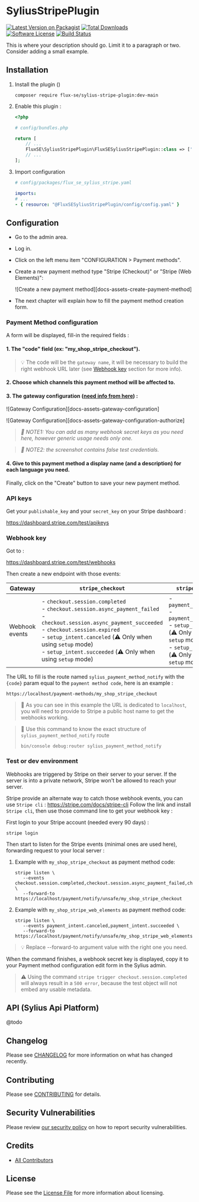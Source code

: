 # SyliusStripePlugin

[![Latest Version on Packagist][ico-version]][link-packagist]
[![Total Downloads][ico-total-downloads]][link-total-downloads]  
[![Software License][ico-license]](LICENSE)
[![Build Status][ico-github-actions]][link-github-actions]


This is where your description should go. Limit it to a paragraph or two. Consider adding a small example.

## Installation

1. Install the plugin ()
    ```shell
    composer require flux-se/sylius-stripe-plugin:dev-main
    ```
2. Enable this plugin :
    ```php
    <?php
    
    # config/bundles.php
    
    return [
        // ...
        FluxSE\SyliusStripePlugin\FluxSESyliusStripePlugin::class => ['all' => true],
        // ...
    ];
    ```
3. Import configuration
    ```yaml
    # config/packages/flux_se_sylius_stripe.yaml

    imports:
    # ...
    - { resource: "@FluxSESyliusStripePlugin/config/config.yaml" }
    ```
## Configuration

 - Go to the admin area.
 - Log in.
 - Click on the left menu item "CONFIGURATION > Payment methods".
 - Create a new payment method type "Stripe (Checkout)" or "Stripe (Web Elements)":
   
   ![Create a new payment method][docs-assets-create-payment-method]
 - The next chapter will explain how to fill the payment method creation form.
 
### Payment Method configuration

A form will be displayed, fill-in the required fields :

#### 1. The "code" field (ex: "my_shop_stripe_checkout").

> 💡 The code will be the `gateway name`, it will be necessary to build the right webhook URL later
> (see [Webhook key](#webhook-key) section for more info).

#### 2. Choose which channels this payment method will be affected to.

#### 3. The gateway configuration ([need info from here](#api-keys)) :

![Gateway Configuration][docs-assets-gateway-configuration]

![Gateway Configuration][docs-assets-gateway-configuration-authorize]

> _📖 NOTE1: You can add as many webhook secret keys as you need here, however generic usage needs only one._

> _📖 NOTE2: the screenshot contains false test credentials._

#### 4. Give to this payment method a display name (and a description) for each language you need.

Finally, click on the "Create" button to save your new payment method.

### API keys

Get your `publishable_key` and your `secret_key` on your Stripe dashboard :

https://dashboard.stripe.com/test/apikeys

### Webhook key

Got to :

https://dashboard.stripe.com/test/webhooks

Then create a new endpoint with those events:

| Gateway | `stripe_checkout` | `stripe_web_elements` |
|-|-|-|
| Webhook events |  - `checkout.session.completed`<br> - `checkout.session.async_payment_failed`<br> - `checkout.session.async_payment_succeeded`<br> - `checkout.session.expired`<br> - `setup_intent.canceled` (⚠️ Only when using `setup` mode)<br> - `setup_intent.succeeded`  (⚠️ Only when using `setup` mode) |  - `payment_intent.canceled`<br> - `payment_intent.succeeded`<br> - `setup_intent.canceled` (⚠️ Only when using `setup` mode)<br> - `setup_intent.succeeded`  (⚠️ Only when using `setup` mode) |


The URL to fill is the route named `sylius_payment_method_notify` with the `{code}`
param equal to the `payment method code`, here is an example :

```
https://localhost/payment-methods/my_shop_stripe_checkout
```

> 📖 As you can see in this example the URL is dedicated to `localhost`, you will need to provide to
> Stripe a public host name to get the webhooks working.

> 📖 Use this command to know the exact structure of `sylius_payment_method_notify` route
>
> ```shell
> bin/console debug:router sylius_payment_method_notify
> ```

### Test or dev environment

Webhooks are triggered by Stripe on their server to your server.
If the server is into a private network, Stripe won't be allowed to reach your server.

Stripe provide an alternate way to catch those webhook events, you can use
`Stripe cli` : https://stripe.com/docs/stripe-cli
Follow the link and install `Stripe cli`, then use those command line to get
your webhook key :

First login to your Stripe account (needed every 90 days) :

```shell
stripe login
```

Then start to listen for the Stripe events (minimal ones are used here), forwarding request to your local server :

 1. Example with `my_shop_stripe_checkout` as payment method code:
    ```shell
    stripe listen \
       --events checkout.session.completed,checkout.session.async_payment_failed,checkout.session.async_payment_succeeded,checkout.session.expired \
       --forward-to https://localhost/payment/notify/unsafe/my_shop_stripe_checkout
    ```
 2. Example with `my_shop_stripe_web_elements` as payment method code:
    ```shell
    stripe listen \
       --events payment_intent.canceled,payment_intent.succeeded \
       --forward-to https://localhost/payment/notify/unsafe/my_shop_stripe_web_elements
    ```

> 💡 Replace --forward-to argument value with the right one you need.

When the command finishes, a webhook secret key is displayed, copy it to your
Payment method configuration edit form in the Sylius admin.

> ⚠️ Using the command `stripe trigger checkout.session.completed` will always result in a `500 error`,
> because the test object will not embed any usable metadata.

## API (Sylius Api Platform)

@todo

## Changelog

Please see [CHANGELOG](CHANGELOG.md) for more information on what has changed recently.

## Contributing

Please see [CONTRIBUTING](CONTRIBUTING.md) for details.

## Security Vulnerabilities

Please review [our security policy](../../security/policy) on how to report security vulnerabilities.

## Credits

- [All Contributors](../../contributors)

## License

Please see the [License File](LICENSE.md) for more information about licensing.

[ico-version]: https://img.shields.io/packagist/v/flux-se/sylius-stripe-plugin.svg?style=flat-square
[ico-total-downloads]: https://img.shields.io/packagist/dt/flux-se/sylius-stripe-plugin.svg?style=flat-square
[ico-license]: https://img.shields.io/badge/license-MIT-brightgreen.svg?style=flat-square
[ico-github-actions]: https://github.com/FLUX-SE/SyliusStripePlugin/workflows/Build/badge.svg

[link-packagist]: https://packagist.org/packages/flux-se/sylius-stripe-plugin
[link-total-downloads]: https://packagist.org/packages/flux-se/sylius-stripe-plugin
[link-github-actions]: https://github.com/FLUX-SE/SyliusStripePlugin/actions?query=workflow%3A"Build"
